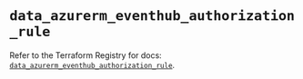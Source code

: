 # `data_azurerm_eventhub_authorization_rule`

Refer to the Terraform Registry for docs: [`data_azurerm_eventhub_authorization_rule`](https://registry.terraform.io/providers/hashicorp/azurerm/4.18.0/docs/data-sources/eventhub_authorization_rule).

